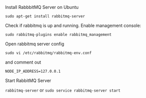 Install RabbbitMQ Server on Ubuntu

`sudo apt-get install rabbitmq-server`

Check if rabbitmq is up and running. Enable management console:

`sudo rabbitmq-plugins enable rabbitmq_management`

 Open rabbitmq server config
 
 `sudo vi /etc/rabbitmq/rabbitmq-env.conf`

and comment out

`NODE_IP_ADDRESS=127.0.0.1`

Start RabbitMQ Server

`rabbitmq-server` or `sudo service rabbitmq-server start`
